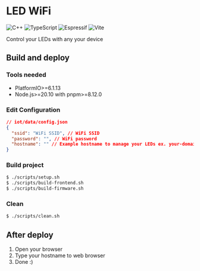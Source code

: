 # LED WiFi

![C++](https://img.shields.io/badge/c++-%2300599C.svg?style=for-the-badge&logo=c%2B%2B&logoColor=white)
![TypeScript](https://img.shields.io/badge/typescript-%23007ACC.svg?style=for-the-badge&logo=typescript&logoColor=white)
![Espressif](https://img.shields.io/badge/espressif-E7352C.svg?style=for-the-badge&logo=espressif&logoColor=white)
![Vite](https://img.shields.io/badge/vite-%23646CFF.svg?style=for-the-badge&logo=vite&logoColor=white)


Control your LEDs with any your device

## Build and deploy

### Tools needed
* PlatformIO>=6.1.13
* Node.js>=20.10 with pnpm>=8.12.0

### Edit Configuration
```json
// iot/data/config.json
{
  "ssid": "WiFi SSID", // WiFi SSID 
  "password": "", // WiFi password
  "hostname": "" // Example hostname to manage your LEDs ex. your-domain.local
}
```

### Build project

```sh
$ ./scripts/setup.sh
$ ./scripts/build-frontend.sh
$ ./scripts/build-firmware.sh
```

### Clean

```sh
$ ./scripts/clean.sh
```

## After deploy
1. Open your browser
2. Type your hostname to web browser
3. Done :)
